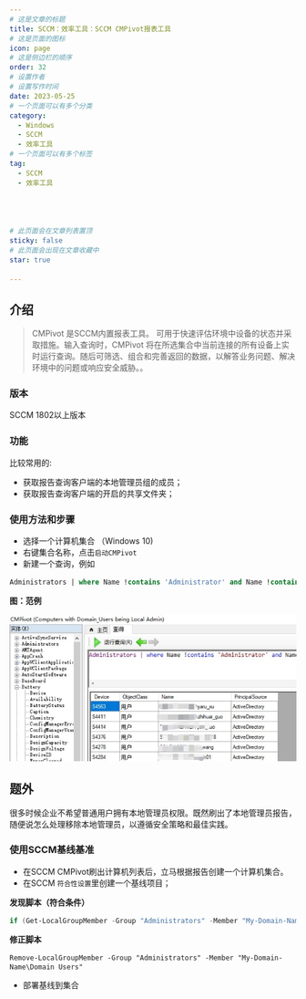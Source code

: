 ```yaml
---
# 这是文章的标题
title: SCCM：效率工具：SCCM CMPivot报表工具
# 这是页面的图标
icon: page
# 这是侧边栏的顺序
order: 32
# 设置作者
# 设置写作时间
date: 2023-05-25
# 一个页面可以有多个分类
category:
  - Windows
  - SCCM
  - 效率工具
# 一个页面可以有多个标签
tag:
  - SCCM
  - 效率工具




# 此页面会在文章列表置顶
sticky: false
# 此页面会出现在文章收藏中
star: true

---
```



## 介绍 

>CMPivot 是SCCM内置报表工具。 可用于快速评估环境中设备的状态并采取措施。输入查询时，CMPivot 将在所选集合中当前连接的所有设备上实时运行查询。随后可筛选、组合和完善返回的数据，以解答业务问题、解决环境中的问题或响应安全威胁。。



### 版本

SCCM 1802以上版本

### 功能

比较常用的:

- 获取报告查询客户端的本地管理员组的成员；
- 获取报告查询客户端的开启的共享文件夹；



### 使用方法和步骤

- 选择一个计算机集合 （Windows 10)
- 右键集合名称，点击`启动CMPivot`
- 新建一个查询，例如

```sql
Administrators | where Name !contains 'Administrator' and Name !contains 'Domain Admins' and Name !contains 'Helpdesk Admins' 
```

**图：范例**

![SCCM CMPivot](../../PostImages/Post32_SCCM_CMPivot_Query_Examples.jpg)


## 题外

很多时候企业不希望普通用户拥有本地管理员权限。既然刷出了本地管理员报告，随便说怎么处理移除本地管理员，以遵循安全策略和最佳实践。

### 使用SCCM基线基准

- 在SCCM CMPivot刷出计算机列表后，立马根据报告创建一个计算机集合。
- 在SCCM `符合性设置`里创建一个基线项目；

**发现脚本（符合条件）**

```powershell
if (Get-LocalGroupMember -Group "Administrators" -Member "My-Domain-Name\Domain Users" -ErrorAction SilentlyContinue) {   return $false }else {   return $true}
```

**修正脚本**

```
Remove-LocalGroupMember -Group "Administrators" -Member "My-Domain-Name\Domain Users"
```

- 部署基线到集合